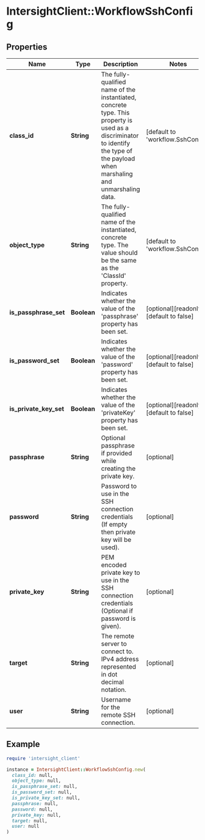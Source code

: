 # IntersightClient::WorkflowSshConfig

## Properties

| Name | Type | Description | Notes |
| ---- | ---- | ----------- | ----- |
| **class_id** | **String** | The fully-qualified name of the instantiated, concrete type. This property is used as a discriminator to identify the type of the payload when marshaling and unmarshaling data. | [default to &#39;workflow.SshConfig&#39;] |
| **object_type** | **String** | The fully-qualified name of the instantiated, concrete type. The value should be the same as the &#39;ClassId&#39; property. | [default to &#39;workflow.SshConfig&#39;] |
| **is_passphrase_set** | **Boolean** | Indicates whether the value of the &#39;passphrase&#39; property has been set. | [optional][readonly][default to false] |
| **is_password_set** | **Boolean** | Indicates whether the value of the &#39;password&#39; property has been set. | [optional][readonly][default to false] |
| **is_private_key_set** | **Boolean** | Indicates whether the value of the &#39;privateKey&#39; property has been set. | [optional][readonly][default to false] |
| **passphrase** | **String** | Optional passphrase if provided while creating the private key. | [optional] |
| **password** | **String** | Password to use in the SSH connection credentials (If empty then private key will be used). | [optional] |
| **private_key** | **String** | PEM encoded private key to use in the SSH connection credentials (Optional if password is given). | [optional] |
| **target** | **String** | The remote server to connect to. IPv4 address represented in dot decimal notation. | [optional] |
| **user** | **String** | Username for the remote SSH connection. | [optional] |

## Example

```ruby
require 'intersight_client'

instance = IntersightClient::WorkflowSshConfig.new(
  class_id: null,
  object_type: null,
  is_passphrase_set: null,
  is_password_set: null,
  is_private_key_set: null,
  passphrase: null,
  password: null,
  private_key: null,
  target: null,
  user: null
)
```

